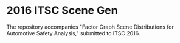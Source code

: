 # 2016 ITSC Scene Gen

The repository accompanies "Factor Graph Scene Distributions for Automotive Safety Analysis," submitted to ITSC 2016.
